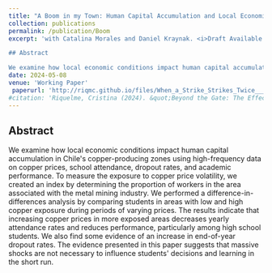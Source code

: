 ```yaml
---
title: "A Boom in my Town: Human Capital Accumulation and Local Economic Conditions"
collection: publications
permalink: /publication/Boom
excerpt: 'with Catalina Morales and Daniel Kraynak. <i>Draft Available Upon Request.</i>

## Abstract

We examine how local economic conditions impact human capital accumulation in Chilean copper-producing zones using high-frequency data on copper prices, school attendance, dropout rates, and academic performance. To measure the exposure to copper price volatility, we created an index by determining the proportion of workers in the area associated with the metal mining industry. We performed a difference-in-differences analysis by comparing students in areas with low and high copper exposure during periods of varying prices. The results indicate that increasing copper prices in more exposed areas decreases yearly attendance rates and reduces performance, particularly among high school students. We also find some evidence of an increase in end-of-year dropout rates. The evidence presented in this paper suggests that massive shocks are not necessary to influence the decisions and learning of students in the short run.'
date: 2024-05-08
venue: 'Working Paper'
 paperurl: 'http://riqmc.github.io/files/When_a_Strike_Strikes_Twice___Accepted JDE (1).pdf'
#citation: 'Riquelme, Cristina (2024). &quot;Beyond the Gate: The Effect of Grade Retention on Educational Trajectories.&quot; <i>Working Paper</i>.'
---
```


## Abstract

We examine how local economic conditions impact human capital accumulation in Chile's copper-producing zones using high-frequency data on copper prices, school attendance, dropout rates, and academic performance. To measure the exposure to copper price volatility, we created an index by determining the proportion of workers in the area associated with the metal mining industry. We performed a difference-in-differences analysis by comparing students in areas with low and high copper exposure during periods of varying prices. The results indicate that increasing copper prices in more exposed areas decreases yearly attendance rates and reduces performance, particularly among high school students. We also find some evidence of an increase in end-of-year dropout rates. The evidence presented in this paper suggests that massive shocks are not necessary to influence students' decisions and learning in the short run.